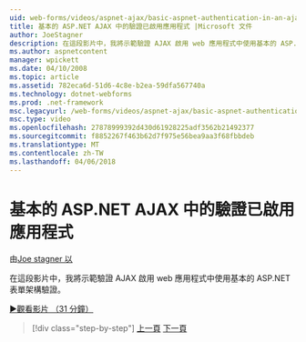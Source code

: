 ```yaml
---
uid: web-forms/videos/aspnet-ajax/basic-aspnet-authentication-in-an-ajax-enabled-application
title: 基本的 ASP.NET AJAX 中的驗證已啟用應用程式 |Microsoft 文件
author: JoeStagner
description: 在這段影片中，我將示範驗證 AJAX 啟用 web 應用程式中使用基本的 ASP.NET 表單架構驗證。
ms.author: aspnetcontent
manager: wpickett
ms.date: 04/10/2008
ms.topic: article
ms.assetid: 782eca6d-51d6-4c8e-b2ea-59dfa567740a
ms.technology: dotnet-webforms
ms.prod: .net-framework
msc.legacyurl: /web-forms/videos/aspnet-ajax/basic-aspnet-authentication-in-an-ajax-enabled-application
msc.type: video
ms.openlocfilehash: 27878999392d430d61928225adf3562b21492377
ms.sourcegitcommit: f8852267f463b62d7f975e56bea9aa3f68fbbdeb
ms.translationtype: MT
ms.contentlocale: zh-TW
ms.lasthandoff: 04/06/2018
---
```

<a name="basic-aspnet-authentication-in-an-ajax-enabled-application"></a>基本的 ASP.NET AJAX 中的驗證已啟用應用程式
====================
由[Joe stagner 以](https://github.com/JoeStagner)

在這段影片中，我將示範驗證 AJAX 啟用 web 應用程式中使用基本的 ASP.NET 表單架構驗證。

[&#9654;觀看影片 （31 分鐘）](https://channel9.msdn.com/Blogs/ASP-NET-Site-Videos/basic-aspnet-authentication-in-an-ajax-enabled-application)

> [!div class="step-by-step"]
> [上一頁](implement-infinite-data-patterns-in-ajax.md)
> [下一頁](how-to-dynamically-change-css-using-the-aspnet-ajax-updatepanel.md)
